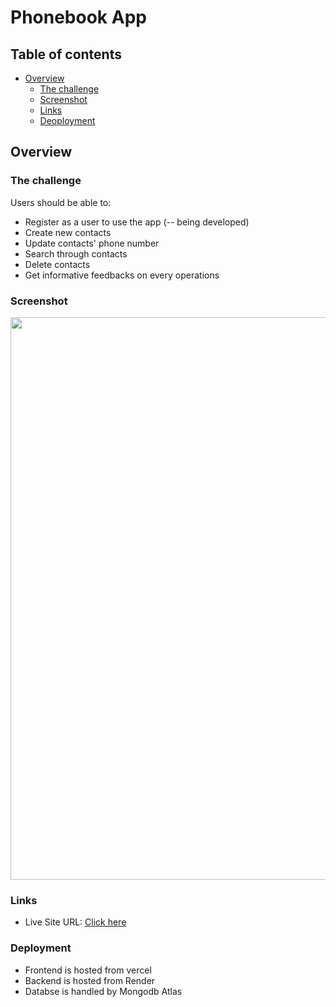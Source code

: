 # Phonebook App

## Table of contents

- [Overview](#overview)
  - [The challenge](#the-challenge)
  - [Screenshot](#screenshot)
  - [Links](#links)
  - [Deoployment](#deployment)


## Overview

### The challenge

Users should be able to:

- Register as a user to use the app (-- being developed)
- Create new contacts
- Update contacts' phone number
- Search through contacts
- Delete contacts
- Get informative feedbacks on every operations

### Screenshot

<img src="./screenshots/desktop.png" width="900px">

### Links

- Live Site URL: [Click here](https://phone-book-liart.vercel.app)

### Deployment

- Frontend is hosted from vercel
- Backend is hosted from Render
- Databse is handled by Mongodb Atlas

